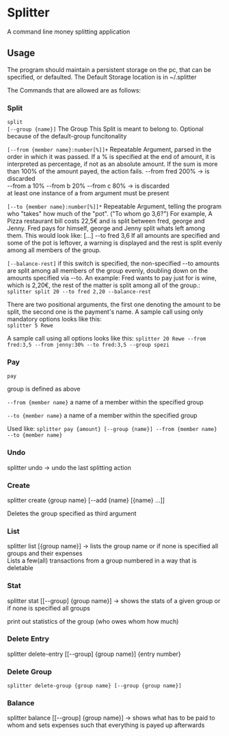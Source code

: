 # Splitter

A command line money splitting application

## Usage

The program should maintain a persistent storage on the pc, that can be specified, or defaulted.
The Default Storage location is in  ~/.splitter

The Commands that are allowed are as follows:

### Split

```split```  
```[--group {name}]``` The Group This Split is meant to belong to. Optional because of the default-group funcitonality

```[--from {member name}:number[%]]+``` Repeatable Argument, parsed in the order in which it was passed.
If a % is specified at the end of amount, it is interpreted as percentage, if not as an absolute amount.
If the sum is more than 100% of the amount payed, the action fails.
--from fred 200% -> is discarded  
--from a 10% --from b 20% --from c 80% -> is discarded  
at least one instance of a from argument must be present

```[--to {member name}:number[%]]*``` Repeatable Argument, telling the program who "takes" how much of the "pot".
("To whom go 3,6?")
For example, A Pizza restaurant bill costs 22,5€ and is split between fred, george and Jenny.
Fred pays for himself, george and Jenny split whats left among them.
This would look like: [...] --to fred 3,6
If all amounts are specified and some of the pot is leftover, a warning is displayed and the rest is split evenly
among all members of the group.

```[--balance-rest]``` if this switch is specified, the non-specified --to amounts are split among all members of the
group
evenly, doubling down on the amounts specified via --to.
An example: Fred wants to pay just for is wine, which is 2,20€, the rest of the matter is split among all of the
group.:  
```splitter split 20 --to fred 2,20 --balance-rest```

There are two positional arguments, the first one denoting the amount to be split, the second one is the payment's name.
A sample call using only mandatory options looks like this:  
```splitter 5 Rewe```

A sample call using all options looks like this:
```splitter 20 Rewe --from fred:3,5 --from jenny:30% --to fred:3,5 --group spezi```

### Pay

```pay```

group is defined as above

```--from {member name}``` a name of a member within the specified group

```--to {member name}``` a name of a member within the specified group

Used like:
```splitter pay {amount} [--group {name}] --from {member name} --to {member name}```

### Undo

splitter undo -> undo the last splitting action

### Create

splitter create {group name} [--add {name} [{name} ...]]

Deletes the group specified as third argument

### List

splitter list [{group name}] -> lists the group name or if none is specified all groups and their expenses  
Lists a few(all) transactions from a group numbered in a way that is deletable

### Stat

splitter stat [[--group] {group name}] -> shows the stats of a given group or if none is specified all groups

print out statistics of the group (who owes whom how much)

### Delete Entry

splitter delete-entry [[--group] {group name}] {entry number}

### Delete Group

```splitter delete-group {group name} [--group {group name}]```

### Balance

splitter balance [[--group] {group name}] -> shows what has to be paid to whom and sets expenses such that everything is
payed up afterwards